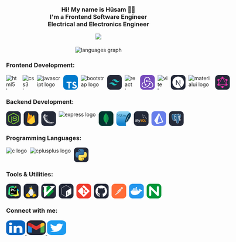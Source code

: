 <br clear="both">

<div align="center">
  <img height="450" src="https://64.media.tumblr.com/13d2c753eed929097cc13bbb1d3e482c/244060921ab77c76-5f/s1280x1920/95aba83fc114f2cac774427ffe15541c65c552e3.gifv" alt=""/>
</div>


<h3 align="center">
Hi! My name is Hüsam 🥷🏻 <br/>
I'm a Frontend Software Engineer <br/>
Electrical and Electronics Engineer <br/>
</h3>

<div align="center">
  <img src="https://visitor-badge.laobi.icu/badge?page_id=husamahmud.husamahmud&"  />
</div>

<br clear="both">

<div align="center">
  <img src="https://github-readme-stats.vercel.app/api/top-langs?username=husamahmud&locale=en&hide_title=true&layout=compact&card_width=320&langs_count=6&theme=dark&hide_border=false" height="150" alt="languages graph"  />
</div>

<h3 align="left">
    Frontend Development:
</h3>

<div align="left" style="display: flex; gap: .5rem">
  <img src="https://skillicons.dev/icons?i=html" height="40" alt="html5 logo"  />
  <img src="https://skillicons.dev/icons?i=css" height="40" alt="css3 logo"  />
  <img src="https://skillicons.dev/icons?i=js" height="40" alt="javascript logo"  />
  <img src="https://raw.githubusercontent.com/tandpfun/skill-icons/main/icons/TypeScript.svg" height="40" alt="ts logo"  />
  <img src="https://skillicons.dev/icons?i=bootstrap" height="40" alt="bootstrap logo"  />
  <img src="https://raw.githubusercontent.com/tandpfun/skill-icons/main/icons/TailwindCSS-Dark.svg" height="40" alt="react logo"  />
  <img src="https://skillicons.dev/icons?i=react" height="40" alt="react logo"  />
  <img src="https://raw.githubusercontent.com/tandpfun/skill-icons/main/icons/Redux.svg" height="40" alt="redux logo"  />
  <img src="https://skillicons.dev/icons?i=vite" height="40" alt="vite logo"  />
  <img src="https://raw.githubusercontent.com/tandpfun/skill-icons/main/icons/NextJS-Dark.svg" height="40" alt="next logo" />
  <img src="https://skillicons.dev/icons?i=materialui" height="40" alt="materialui logo"  />
  <img src="https://raw.githubusercontent.com/tandpfun/skill-icons/main/icons/GraphQL-Dark.svg" height="40" alt="graphql"  />
</div>

<h3 align="left">
    Backend Development:
</h3>

<div align="left" style="display: flex; gap: .5rem">
  <img src="https://raw.githubusercontent.com/tandpfun/skill-icons/main/icons/NodeJS-Dark.svg" height="40" alt="nodejs logo"  />
  <img src="https://raw.githubusercontent.com/tandpfun/skill-icons/main/icons/Firebase-Dark.svg" height="40" alt="firebase logo"  />
  <img src="https://raw.githubusercontent.com/tandpfun/skill-icons/main/icons/Flask-Dark.svg" height="40" alt="nodejs logo"  />
  <img src="https://skillicons.dev/icons?i=express" height="40" alt="express logo"  />
  <img src="https://raw.githubusercontent.com/tandpfun/skill-icons/main/icons/MongoDB.svg" height="40" alt="mongodb logo"  />
  <img src="https://raw.githubusercontent.com/tandpfun/skill-icons/main/icons/SQLite.svg" height="40" alt="sqlite logo"  />
  <img src="https://raw.githubusercontent.com/tandpfun/skill-icons/main/icons/MySQL-Dark.svg" height="40" alt="mysql logo"  />
  <img src="https://raw.githubusercontent.com/tandpfun/skill-icons/main/icons/Prisma.svg" height="40" alt="python logo"  />
  <img src="https://raw.githubusercontent.com/tandpfun/skill-icons/main/icons/PostgreSQL-Dark.svg" height="40" alt="python logo"  />
</div>

<h3 align="left">
    Programming Languages:
</h3>


<div align="left" style="display: flex; gap: .5rem">
  <img src="https://skillicons.dev/icons?i=c" height="40" alt="c logo"  />
  <img src="https://skillicons.dev/icons?i=cpp" height="40" alt="cplusplus logo"  />
  <img src="https://raw.githubusercontent.com/tandpfun/skill-icons/main/icons/Python-Dark.svg" height="40" alt="python logo"  />
</div>

<h3 align="left">
    Tools & Utilities:
</h3>

<div align="left" style="display: flex; gap: .5rem">
  <img src="https://raw.githubusercontent.com/tandpfun/skill-icons/main/icons/PyCharm-Dark.svg" height="40" alt="jetbrains logo"  />
  <img src="https://raw.githubusercontent.com/tandpfun/skill-icons/main/icons/Linux-Dark.svg" height="40" alt="linux logo"  />
  <img src="https://raw.githubusercontent.com/tandpfun/skill-icons/main/icons/VIM-Dark.svg" height="40" alt="vim logo"  />
  <img src="https://raw.githubusercontent.com/tandpfun/skill-icons/main/icons/Bash-Dark.svg" height="40" alt="bash logo"  />
  <img src="https://raw.githubusercontent.com/tandpfun/skill-icons/main/icons/Git.svg" height="40" alt="git logo"  />
  <img src="https://raw.githubusercontent.com/tandpfun/skill-icons/main/icons/Github-Dark.svg" height="40" alt="github logo"  />
  <img src="https://raw.githubusercontent.com/tandpfun/skill-icons/main/icons/Postman.svg" alt="postman" width="40" height="40"/>
  <img src="https://raw.githubusercontent.com/tandpfun/skill-icons/main/icons/Docker.svg" alt="postman" width="40" height="40"/>
  <img src="https://raw.githubusercontent.com/tandpfun/skill-icons/main/icons/Nginx.svg" alt="Nginx" width="40" height="40"/>
</div>


<h3 align="left">
    Connect with me:
</h3>

<div>
  <a href="https://www.linkedin.com/in/husamahmud/" target="_blank">
    <img src="https://raw.githubusercontent.com/tandpfun/skill-icons/main/icons/LinkedIn.svg" width="52" height="40" alt="linkedin logo"  />
  </a>
  <a href="mailto:proghusam@outlook.com" target="_blank">
    <img src="https://raw.githubusercontent.com/tandpfun/skill-icons/main/icons/Gmail-Dark.svg" width="52" height="40" alt="gmail logo"  />
  </a>
  <a href="https://twitter.com/husamahmud" target="_blank">
    <img src="https://raw.githubusercontent.com/tandpfun/skill-icons/main/icons/Twitter.svg" width="52" height="40" alt="twitter logo"  />
  </a>
</div>
